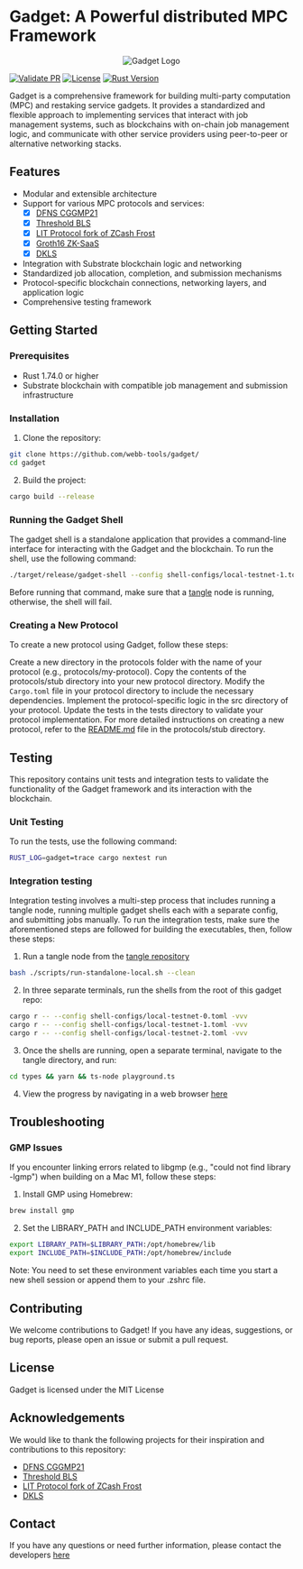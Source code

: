 # Gadget: A Powerful distributed MPC Framework

<p align="center">
  <img src="https://github.com/webb-tools/dkg-substrate/raw/master/assets/webb_banner_light.png" alt="Gadget Logo">
</p>

[![Validate PR](https://github.com/webb-tools/gadget/actions/workflows/validate_pr.yml/badge.svg)](https://github.com/webb-tools/gadget/actions/workflows/validate_pr.yml)
[![License](https://img.shields.io/badge/License-MIT-blue.svg)](https://opensource.org/licenses/Apache-2.0)
[![Rust Version](https://img.shields.io/badge/rust-1.74.0%2B-blue.svg)](https://www.rust-lang.org)

Gadget is a comprehensive framework for building multi-party computation (MPC) and restaking service gadgets. It provides a standardized and flexible approach to implementing services that interact with job management systems, such as blockchains with on-chain job management logic, and communicate with other service providers using peer-to-peer or alternative networking stacks.

## Features

- Modular and extensible architecture
- Support for various MPC protocols and services:
    - [x] [DFNS CGGMP21](https://github.com/dfns/cggmp21/tree/m/cggmp21)
    - [x] [Threshold BLS](https://github.com/mikelodder7/blsful)
    - [x] [LIT Protocol fork of ZCash Frost](https://github.com/LIT-Protocol/frost)
    - [x] [Groth16 ZK-SaaS](https://github.com/webb-tools/zk-SaaS)
    - [x] [DKLS](https://github.com/webb-tools/silent-shard-dkls23-gadget)
- Integration with Substrate blockchain logic and networking
- Standardized job allocation, completion, and submission mechanisms
- Protocol-specific blockchain connections, networking layers, and application logic
- Comprehensive testing framework

## Getting Started

### Prerequisites

- Rust 1.74.0 or higher
- Substrate blockchain with compatible job management and submission infrastructure

### Installation

1. Clone the repository:

```bash
git clone https://github.com/webb-tools/gadget/
cd gadget
```
   
2. Build the project:

```bash
cargo build --release
```

### Running the Gadget Shell
The gadget shell is a standalone application that provides a command-line interface for interacting with the Gadget and the blockchain. To run the shell, use the following command:

```bash
./target/release/gadget-shell --config shell-configs/local-testnet-1.toml -vvv
```

Before running that command, make sure that a [tangle](https://github.com/webb-tools/tangle/) node is running, otherwise, the shell will fail.

### Creating a New Protocol
To create a new protocol using Gadget, follow these steps:

Create a new directory in the protocols folder with the name of your protocol (e.g., protocols/my-protocol).
Copy the contents of the protocols/stub directory into your new protocol directory.
Modify the `Cargo.toml` file in your protocol directory to include the necessary dependencies.
Implement the protocol-specific logic in the src directory of your protocol.
Update the tests in the tests directory to validate your protocol implementation.
For more detailed instructions on creating a new protocol, refer to the [README.md](./protocols/stub/README.md) file in the protocols/stub directory.

## Testing
This repository contains unit tests and integration tests to validate the functionality of the Gadget framework and its interaction with the blockchain.

### Unit Testing
To run the tests, use the following command:
```bash
RUST_LOG=gadget=trace cargo nextest run
```

### Integration testing
Integration testing involves a multi-step process that includes running a tangle node, running multiple gadget shells each with a separate config, and submitting jobs manually.
To run the integration tests, make sure the aforementioned steps are followed for building the executables, then, follow these steps:

1. Run a tangle node from the [tangle repository](https://github.com/webb-tools/tangle/)
```bash
bash ./scripts/run-standalone-local.sh --clean 
```

2. In three separate terminals, run the shells from the root of this gadget repo:
```bash
cargo r -- --config shell-configs/local-testnet-0.toml -vvv
cargo r -- --config shell-configs/local-testnet-1.toml -vvv
cargo r -- --config shell-configs/local-testnet-2.toml -vvv 
```

3. Once the shells are running, open a separate terminal, navigate to the tangle directory, and run:
```bash
cd types && yarn && ts-node playground.ts 
```

4. View the progress by navigating in a web browser [here](https://polkadot.js.org/apps/?rpc=ws://127.0.0.1:9944#/explorer)


## Troubleshooting

### GMP Issues
If you encounter linking errors related to libgmp (e.g., "could not find library -lgmp") when building on a Mac M1, follow these steps:

1. Install GMP using Homebrew:
```bash
brew install gmp
```
2. Set the LIBRARY_PATH and INCLUDE_PATH environment variables:
```bash
export LIBRARY_PATH=$LIBRARY_PATH:/opt/homebrew/lib
export INCLUDE_PATH=$INCLUDE_PATH:/opt/homebrew/include
```
Note: You need to set these environment variables each time you start a new shell session or append them to your .zshrc file.

## Contributing

We welcome contributions to Gadget! If you have any ideas, suggestions, or bug reports, please open an issue or submit a pull request.

## License
Gadget is licensed under the MIT License

## Acknowledgements
We would like to thank the following projects for their inspiration and contributions to this repository:

* [DFNS CGGMP21](https://github.com/dfns/cggmp21/)
* [Threshold BLS](https://github.com/mikelodder7/blsful)
* [LIT Protocol fork of ZCash Frost](https://github.com/LIT-Protocol/frost)
* [DKLS](https://github.com/silence-laboratories/silent-shard-dkls23-ll)

## Contact
If you have any questions or need further information, please contact the developers [here](https://webb.tools/)